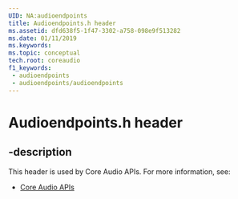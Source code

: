 ```yaml
---
UID: NA:audioendpoints
title: Audioendpoints.h header
ms.assetid: dfd638f5-1f47-3302-a758-098e9f513282
ms.date: 01/11/2019
ms.keywords: 
ms.topic: conceptual
tech.root: coreaudio
f1_keywords:
 - audioendpoints
 - audioendpoints/audioendpoints
---
```


# Audioendpoints.h header


## -description

This header is used by Core Audio APIs. For more information, see:

- [Core Audio APIs](../_coreaudio/index.md)

